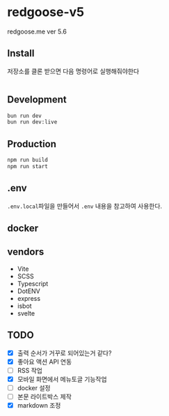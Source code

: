 # redgoose-v5

redgoose.me ver 5.6


## Install

저장소를 클론 받으면 다음 명령어로 실행해줘야한다

```bash
```


## Development

```bash
bun run dev
bun run dev:live
```


## Production

```bash
npm run build
npm run start
```


## .env

`.env.local`파일을 만들어서 `.env` 내용을 참고하여 사용한다.


## docker


## vendors

- Vite
- SCSS
- Typescript
- DotENV
- express
- isbot
- svelte


## TODO

- [x] 출력 순서가 거꾸로 되어있는거 같다?
- [x] 좋아요 액션 API 연동
- [ ] RSS 작업
- [x] 모바일 화면에서 메뉴토글 기능작업
- [ ] docker 설정
- [ ] 본문 라이트박스 제작
- [x] markdown 조정
